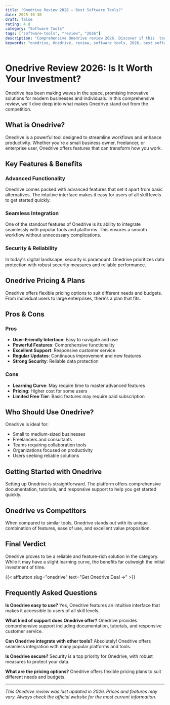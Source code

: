 ```yaml
---
title: "Onedrive Review 2026 – Best Software Tools?"
date: 2025-10-30
draft: false
rating: 4.8
category: "Software Tools"
tags: ["software-tools", "review", "2026"]
description: "Comprehensive Onedrive review 2026. Discover if this  tool is the best choice for your needs."
keywords: "onedrive, Onedrive, review, software tools, 2026, best software tools"
---
```


# Onedrive Review 2026: Is It Worth Your Investment?

Onedrive has been making waves in the  space, promising innovative solutions for modern businesses and individuals. In this comprehensive review, we'll dive deep into what makes Onedrive stand out from the competition.

## What is Onedrive?

Onedrive is a powerful  tool designed to streamline workflows and enhance productivity. Whether you're a small business owner, freelancer, or enterprise user, Onedrive offers features that can transform how you work.

## Key Features & Benefits

### Advanced Functionality
Onedrive comes packed with advanced features that set it apart from basic alternatives. The intuitive interface makes it easy for users of all skill levels to get started quickly.

### Seamless Integration
One of the standout features of Onedrive is its ability to integrate seamlessly with popular tools and platforms. This ensures a smooth workflow without unnecessary complications.

### Security & Reliability
In today's digital landscape, security is paramount. Onedrive prioritizes data protection with robust security measures and reliable performance.

## Onedrive Pricing & Plans

Onedrive offers flexible pricing options to suit different needs and budgets. From individual users to large enterprises, there's a plan that fits.

## Pros & Cons

### Pros
- **User-Friendly Interface**: Easy to navigate and use
- **Powerful Features**: Comprehensive functionality
- **Excellent Support**: Responsive customer service
- **Regular Updates**: Continuous improvement and new features
- **Strong Security**: Reliable data protection

### Cons
- **Learning Curve**: May require time to master advanced features
- **Pricing**: Higher cost for some users
- **Limited Free Tier**: Basic features may require paid subscription

## Who Should Use Onedrive?

Onedrive is ideal for:
- Small to medium-sized businesses
- Freelancers and consultants
- Teams requiring collaboration tools
- Organizations focused on productivity
- Users seeking reliable  solutions

## Getting Started with Onedrive

Setting up Onedrive is straightforward. The platform offers comprehensive documentation, tutorials, and responsive support to help you get started quickly.

## Onedrive vs Competitors

When compared to similar tools, Onedrive stands out with its unique combination of features, ease of use, and excellent value proposition.

## Final Verdict

Onedrive proves to be a reliable and feature-rich solution in the  category. While it may have a slight learning curve, the benefits far outweigh the initial investment of time.

{{< affbutton slug="onedrive" text="Get Onedrive Deal →" >}}

## Frequently Asked Questions

**Is Onedrive easy to use?**
Yes, Onedrive features an intuitive interface that makes it accessible to users of all skill levels.

**What kind of support does Onedrive offer?**
Onedrive provides comprehensive support including documentation, tutorials, and responsive customer service.

**Can Onedrive integrate with other tools?**
Absolutely! Onedrive offers seamless integration with many popular platforms and tools.

**Is Onedrive secure?**
Security is a top priority for Onedrive, with robust measures to protect your data.

**What are the pricing options?**
Onedrive offers flexible pricing plans to suit different needs and budgets.

---

*This Onedrive review was last updated in 2026. Prices and features may vary. Always check the official website for the most current information.*
